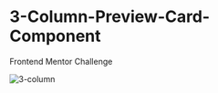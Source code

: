 # 3-Column-Preview-Card-Component
 Frontend Mentor Challenge

![3-column](https://user-images.githubusercontent.com/24496846/214416221-70bea004-3f51-43cf-899d-23a69c81ff40.gif)
